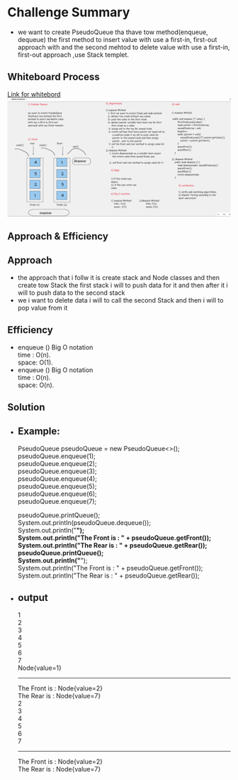 # Challenge Summary

* we want to create PseudoQueue
tha thave tow method(enqueue, dequeue) the first method to insert value with use a first-in, first-out approach with and the second mehtod to delete value with use a first-in, first-out approach ,use Stack templet.

## Whiteboard Process
[Link for whitebord](https://whiteboard.office.com/me/whiteboards/7f2d1572-f9db-4ee1-9f5f-c992d844af37)
![image](image/lab11.png)

## Approach & Efficiency
## Approach 
* the approach that i follw it is create stack and Node classes and then create tow Stack the first stack i will to push data for it and then after it i will to push data to the second stack
* we i want to delete data i will to call the second Stack and then i will to pop value from it

## Efficiency
* enqueue () Big O notation     
    time : O(n).  
    space: O(1).
* enqueue () Big O notation  
    time : O(n).  
    space: O(n).  

## Solution
* ## Example: 
    PseudoQueue pseudoQueue = new PseudoQueue<>();  
        pseudoQueue.enqueue(1);  
        pseudoQueue.enqueue(2);  
    pseudoQueue.enqueue(3);  
    pseudoQueue.enqueue(4);  
    pseudoQueue.enqueue(5);  
    pseudoQueue.enqueue(6);  
    pseudoQueue.enqueue(7);  

    pseudoQueue.printQueue();  
    System.out.println(pseudoQueue.dequeue());  
            System.out.println("__________________________________________________");  
            System.out.println("The Front is : " + pseudoQueue.getFront());  
            System.out.println("The Rear is  : " + pseudoQueue.getRear());  
            pseudoQueue.printQueue();  
            System.out.println("__________________________________________________");  
            System.out.println("The Front is : " + pseudoQueue.getFront());  
            System.out.println("The Rear is  : " + pseudoQueue.getRear());  

* ## output   
    1  
    2  
    3  
    4  
    5  
    6  
    7  
    Node{value=1}  
    __________________________________________________
    The Front is : Node{value=2}  
    The Rear is  : Node{value=7}  
    2  
    3  
    4  
    5  
    6  
    7  
    __________________________________________________
    The Front is : Node{value=2}  
    The Rear is  : Node{value=7}  
